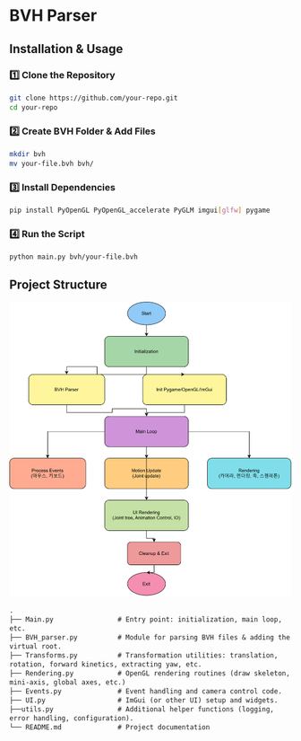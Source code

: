 # BVH Parser

## Installation & Usage

### 1️⃣ Clone the Repository
```bash
git clone https://github.com/your-repo.git
cd your-repo
```

### 2️⃣ Create BVH Folder & Add Files
```bash
mkdir bvh
mv your-file.bvh bvh/
```

### 3️⃣ Install Dependencies
```bash
pip install PyOpenGL PyOpenGL_accelerate PyGLM imgui[glfw] pygame
```

### 4️⃣ Run the Script
```bash
python main.py bvh/your-file.bvh
```


## Project Structure
![Diagram](BVH_Viewer.drawio.svg)
```plaintext
.
├── Main.py                # Entry point: initialization, main loop, etc.
├── BVH_parser.py          # Module for parsing BVH files & adding the virtual root.
├── Transforms.py          # Transformation utilities: translation, rotation, forward kinetics, extracting yaw, etc.
├── Rendering.py           # OpenGL rendering routines (draw skeleton, mini-axis, global axes, etc.)
├── Events.py              # Event handling and camera control code.
├── UI.py                  # ImGui (or other UI) setup and widgets.
├──utils.py                # Additional helper functions (logging, error handling, configuration).
└── README.md              # Project documentation
```
